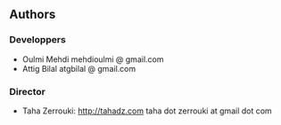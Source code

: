 ## Authors
### Developpers
* Oulmi Mehdi  mehdioulmi @ gmail.com
* Attig Bilal atgbilal @ gmail.com

### Director
* Taha Zerrouki: http://tahadz.com 	taha dot zerrouki at gmail dot com
